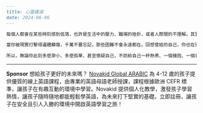```markdown
---
title: 心靈雞湯
date: 2024-06-06
---

每個人都會在某些時刻感到低落，也許是生活中的壓力、職場的挫折，或者人際間的不理解。其實，這些都是人生旅途中的風景。你可以選擇抱怨，也可以選擇面對，然後帶著微笑走過。

當你被現實打擊得遍體鱗傷，千萬不要忘記，那些困難不會永遠都在。回想曾經的自己，你也在別的時刻勇敢過、堅持過，甚至改變過自己的想法和習慣。你現在不比當初差，只是還沒看到努力的成果。

所以，無論你此刻多麼渺小、多麼孤單、甚至懷疑自己，不妨給自己一杯熱茶、一個擁抱、一個肯定的微笑。人生的路，沒有人能替你走完，但你始終是那個掌舵的人。相信自己每一步都算數，每次選擇都有價值，人生沒有白走的路。等你回頭看時，一定會慶幸現在的努力和堅持。加油，未來的你，會感謝現在不放棄的自己。
```



---

**Sponsor**
想給孩子更好的未來嗎？ [Novakid Global ARABIC](https://pollinations.ai/redirect-nexad/2xWDdsXd?user_id=25263117) 為 4-12 歲的孩子提供優質的線上英語課程，由專業的英語母語老師授課，課程根據歐洲 CEFR 標準，讓孩子在有趣互動的環境中學習。Novakid 提供個人化教學，激發孩子學習熱情，讓孩子隨時隨地都能輕鬆學英語，為未來打下堅實的基礎。立即註冊，讓孩子在安全且引人入勝的環境中開啟英語學習之旅！